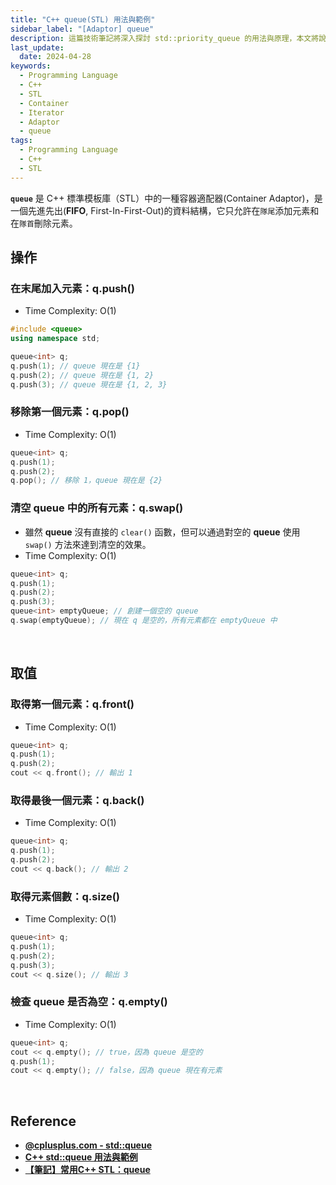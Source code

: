 ```yaml
---
title: "C++ queue(STL) 用法與範例"
sidebar_label: "[Adaptor] queue"
description: 這篇技術筆記將深入探討 std::priority_queue 的用法與原理，本文將說明如何使用 std::priority_queue 來建立和操作 priority_queue，包括宣告、初始化、插入元素、取出元素等常見操作。此外，本文也將介紹 std::priority_queue 的一些進階用法，例如自訂元素比較方式等。本文提供簡易的程式碼範例，協助讀者深入理解和熟練運用 priority_queue。
last_update:
  date: 2024-04-28
keywords:
  - Programming Language
  - C++
  - STL
  - Container
  - Iterator
  - Adaptor
  - queue
tags:
  - Programming Language
  - C++
  - STL
---
```


**`queue`** 是 C++ 標準模板庫（STL）中的一種容器適配器(Container Adaptor)，是一個先進先出(**FIFO**, First-In-First-Out)的資料結構，它只允許在`隊尾`添加元素和在`隊首`刪除元素。

## **操作**

### **在末尾加入元素：q.push()**

- Time Complexity: O(1)

```cpp
#include <queue>
using namespace std;

queue<int> q;
q.push(1); // queue 現在是 {1}
q.push(2); // queue 現在是 {1, 2}
q.push(3); // queue 現在是 {1, 2, 3}
```

### **移除第一個元素：q.pop()**

- Time Complexity: O(1)

```cpp
queue<int> q;
q.push(1);
q.push(2);
q.pop(); // 移除 1，queue 現在是 {2}
```

### **清空 queue 中的所有元素：q.swap()**

- 雖然 **queue** 沒有直接的 `clear()` 函數，但可以通過對空的 **queue** 使用 `swap()` 方法來達到清空的效果。
- Time Complexity: O(1)

```cpp
queue<int> q;
q.push(1);
q.push(2);
q.push(3);
queue<int> emptyQueue; // 創建一個空的 queue
q.swap(emptyQueue); // 現在 q 是空的，所有元素都在 emptyQueue 中
```


<br/>


## **取值**

### **取得第一個元素：q.front()**
- Time Complexity: O(1)

```cpp
queue<int> q;
q.push(1);
q.push(2);
cout << q.front(); // 輸出 1
```

### **取得最後一個元素：q.back()**
- Time Complexity: O(1)

```cpp
queue<int> q;
q.push(1);
q.push(2);
cout << q.back(); // 輸出 2
```

### **取得元素個數：q.size()**
- Time Complexity: O(1)

```cpp
queue<int> q;
q.push(1);
q.push(2);
q.push(3);
cout << q.size(); // 輸出 3
```

### **檢查 queue 是否為空：q.empty()**
- Time Complexity: O(1)

```cpp
queue<int> q;
cout << q.empty(); // true，因為 queue 是空的
q.push(1);
cout << q.empty(); // false，因為 queue 現在有元素
```


<br/>


## **Reference**

- **[@cplusplus.com - std::queue](https://cplusplus.com/reference/queue/queue/)**
- **[C++ std::queue 用法與範例](https://shengyu7697.github.io/std-queue/)**
- **[【筆記】常用C++ STL：queue](https://notes.boshkuo.com/docs/C++/STL/vector#%E5%8F%96%E5%BE%97%E7%AC%AC-%EF%BD%89%E5%80%8B%E5%85%83%E7%B4%A0-vi)**

